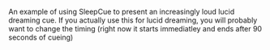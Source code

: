 An example of using SleepCue to present an increasingly loud lucid dreaming cue. If you actually use this for lucid dreaming, you will probably want to change the timing (right now it starts immediatley and ends after 90 seconds of cueing)
